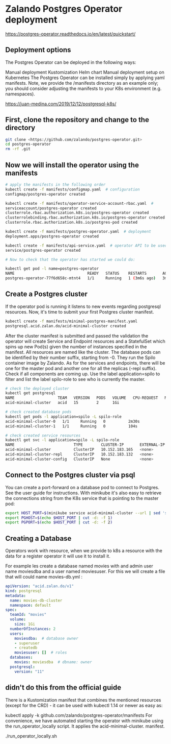 # Zalando Postgres Operator deployment

<https://postgres-operator.readthedocs.io/en/latest/quickstart/>

## Deployment options

The Postgres Operator can be deployed in the following ways:

Manual deployment
Kustomization
Helm chart
Manual deployment setup on Kubernetes
The Postgres Operator can be installed simply by applying yaml manifests. Note, we provide the /manifests directory as an example only; you should consider adjusting the manifests to your K8s environment (e.g. namespaces).

<https://juan-medina.com/2019/12/12/postgresql-k8s/>

## First, clone the repository and change to the directory

```bash
git clone <https://github.com/zalando/postgres-operator.git>
cd postgres-operator
rm -rf .git
```

## Now we will install the operator using the manifests

```bash
# apply the manifests in the following order
kubectl create -f manifests/configmap.yaml  # configuration
configmap/postgres-operator created

kubectl create -f manifests/operator-service-account-rbac.yaml  # 
serviceaccount/postgres-operator created
clusterrole.rbac.authorization.k8s.io/postgres-operator created
clusterrolebinding.rbac.authorization.k8s.io/postgres-operator created
clusterrole.rbac.authorization.k8s.io/postgres-pod created

kubectl create -f manifests/postgres-operator.yaml  # deployment
deployment.apps/postgres-operator created

kubectl create -f manifests/api-service.yaml  # operator API to be used by UI
service/postgres-operator created

# Now to check that the operator has started we could do:

kubectl get pod -l name=postgres-operator
NAME                                READY   STATUS    RESTARTS       AGE
postgres-operator-77f6d658c-mtnt4   1/1     Running   1 (3m6s ago)   3m21s
```

## Create a Postgres cluster

If the operator pod is running it listens to new events regarding postgresql resources. Now, it's time to submit your first Postgres cluster manifest.

```bash
kubectl create -f manifests/minimal-postgres-manifest.yaml
postgresql.acid.zalan.do/acid-minimal-cluster created
```

After the cluster manifest is submitted and passed the validation the operator will create Service and Endpoint resources and a StatefulSet which spins up new Pod(s) given the number of instances specified in the manifest. All resources are named like the cluster. The database pods can be identified by their number suffix, starting from -0. They run the Spilo container image by Zalando. As for the services and endpoints, there will be one for the master pod and another one for all the replicas (-repl suffix). Check if all components are coming up. Use the label application=spilo to filter and list the label spilo-role to see who is currently the master.

```bash
# check the deployed cluster
kubectl get postgresql
NAME                   TEAM   VERSION   PODS   VOLUME   CPU-REQUEST   MEMORY-REQUEST   AGE   STATUS
acid-minimal-cluster   acid   15        2      1Gi                                     98s   Creating

# check created database pods
kubectl get pods -l application=spilo -L spilo-role
acid-minimal-cluster-0   1/1     Running   0          2m30s   
acid-minimal-cluster-1   1/1     Running   0          104s    

# check created service resources
kubectl get svc -l application=spilo -L spilo-role
NAME                          TYPE        CLUSTER-IP       EXTERNAL-IP   PORT(S)    AGE     SPILO-ROLE
acid-minimal-cluster          ClusterIP   10.152.183.165   <none>        5432/TCP   2m51s   master
acid-minimal-cluster-repl     ClusterIP   10.152.183.132   <none>        5432/TCP   2m51s   replica
acid-minimal-cluster-config   ClusterIP   None             <none>        <none>     2m1s 
```

## Connect to the Postgres cluster via psql

You can create a port-forward on a database pod to connect to Postgres. See the user guide for instructions. With minikube it's also easy to retrieve the connections string from the K8s service that is pointing to the master pod:

```bash
export HOST_PORT=$(minikube service acid-minimal-cluster --url | sed 's,.*/,,')
export PGHOST=$(echo $HOST_PORT | cut -d: -f 1)
export PGPORT=$(echo $HOST_PORT | cut -d: -f 2)
```

## Creating a Database

Operators work with resource, when we provide to k8s a resource with the data for a register operator it will use it to install it.

For example les create a database named movies with and admin user name moviesdba and a user named moviesuser. For this we will create a file that will could name movies-db.yml :

```yaml
apiVersion: "acid.zalan.do/v1"
kind: postgresql
metadata:
  name: movies-db-cluster
  namespace: default
spec:
  teamId: "movies"
  volume:
    size: 1Gi
  numberOfInstances: 2
  users:
    moviesdba:  # database owner
    - superuser
    - createdb
    moviesuser: []  # roles
  databases:
    movies: moviesdba  # dbname: owner
  postgresql:
    version: "11"
```

## didn't do this from the official guide

There is a Kustomization manifest that combines the mentioned resources (except for the CRD) - it can be used with kubectl 1.14 or newer as easy as:

kubectl apply -k github.com/zalando/postgres-operator/manifests
For convenience, we have automated starting the operator with minikube using the run_operator_locally script. It applies the acid-minimal-cluster. manifest.

./run_operator_locally.sh

